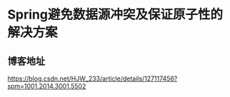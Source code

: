 # Spring避免数据源冲突及保证原子性的解决方案

## 博客地址
https://blog.csdn.net/HJW_233/article/details/127117456?spm=1001.2014.3001.5502